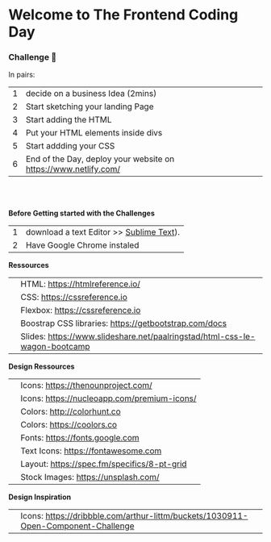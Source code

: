 # Welcome to The Frontend Coding Day

### Challenge 💪

In pairs:

|  |  |
| ------ | ------ |
| 1 | decide on a business Idea (2mins)
| 2 | Start sketching your landing Page
| 3 | Start adding the HTML
| 4 | Put your HTML elements inside divs <div></divs>
| 5 | Start addding your CSS
| 6 | End of the Day, deploy your website on https://www.netlify.com/

<br/>
<br/>

**Before Getting started with the Challenges**

|  |  |
| ------ | ------ |
| 1 | download a text Editor >> [Sublime Text](https://www.sublimetext.com/)).
| 2 | Have Google Chrome instaled

**Ressources**

|  |  |
| ------ | ------ |
|  | HTML: https://htmlreference.io/
|  | CSS: https://cssreference.io
|  | Flexbox: https://cssreference.io
|  | Boostrap CSS libraries: https://getbootstrap.com/docs
|  | Slides: https://www.slideshare.net/paalringstad/html-css-le-wagon-bootcamp


**Design Ressources**

|  |  |
| ------ | ------ |
|  | Icons: https://thenounproject.com/
|  | Icons: https://nucleoapp.com/premium-icons/
|  | Colors: http://colorhunt.co
|  | Colors: https://coolors.co
|  | Fonts: https://fonts.google.com
|  | Text Icons: https://fontawesome.com
|  | Layout: https://spec.fm/specifics/8-pt-grid
|  | Stock Images: https://unsplash.com/

**Design Inspiration**

|  |  |
| ------ | ------ |
|  | Icons: https://dribbble.com/arthur-littm/buckets/1030911-Open-Component-Challenge









